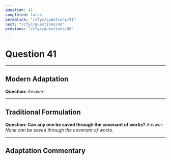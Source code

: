 ```yaml
---
question: 41
completed: false
permalink: "/cfyc/questions/41"
next: "/cfyc/questions/42"
previous: "/cfyc/questions/40"
---
```

# Question 41
---
## Modern Adaptation
<strong>
    Question:
</strong>

<em>
    Answer:
</em>

---
## Traditional Formulation
<strong>
    Question: Can any one be saved through the covenant of works?
</strong>

<em>
    Answer: None can be saved through the covenant of works.
</em>

---
## Adaptation Commentary
